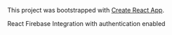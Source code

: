 This project was bootstrapped with [Create React App](https://github.com/facebookincubator/create-react-app).

React Firebase Integration with authentication enabled 